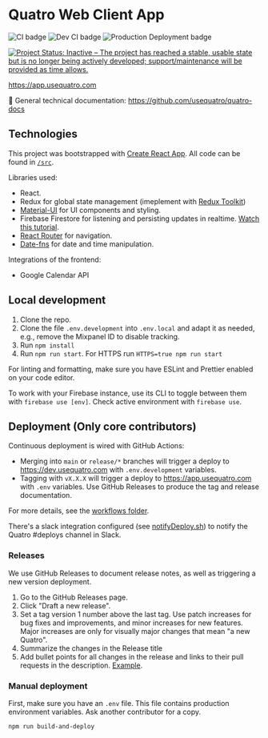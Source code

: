 # Quatro Web Client App

![CI badge](https://github.com/usequatro/quatro-web-client/workflows/CI/badge.svg)
![Dev CI badge](https://github.com/usequatro/quatro-web-client/workflows/Dev%20Continuous%20Deployment/badge.svg)
![Production Deployment badge](https://github.com/usequatro/quatro-web-client/workflows/Production%20Deployment/badge.svg)

[![Project Status: Inactive – The project has reached a stable, usable state but is no longer being actively developed; support/maintenance will be provided as time allows.](https://www.repostatus.org/badges/latest/inactive.svg)](https://www.repostatus.org/#inactive)

https://app.usequatro.com

📄 General technical documentation: https://github.com/usequatro/quatro-docs

## Technologies

This project was bootstrapped with [Create React App](https://github.com/facebookincubator/create-react-app). All code can be found in [`/src`](./src).

Libraries used:

- React.
- Redux for global state management (imeplement with [Redux Toolkit](https://redux-toolkit.js.org/))
- [Material-UI](https://material-ui.com/) for UI components and styling.
- Firebase Firestore for listening and persisting updates in realtime. [Watch this tutorial](https://firebase.google.com/docs/firestore/query-data/listen).
- [React Router](https://reactrouter.com/) for navigation.
- [Date-fns](https://date-fns.org/) for date and time manipulation.

Integrations of the frontend:

- Google Calendar API

## Local development

1. Clone the repo.
1. Clone the file `.env.development` into `.env.local` and adapt it as needed, e.g., remove the Mixpanel ID to disable tracking.
1. Run `npm install`
1. Run `npm run start`. For HTTPS run `HTTPS=true npm run start`

For linting and formatting, make sure you have ESLint and Prettier enabled on your code editor.

To work with your Firebase instance, use its CLI to toggle between them with `firebase use [env]`. Check active environment with `firebase use`.

## Deployment (Only core contributors)

Continuous deployment is wired with GitHub Actions:

- Merging into `main` or `release/*` branches will trigger a deploy to https://dev.usequatro.com with `.env.development` variables.
- Tagging with `vX.X.X` will trigger a deploy to https://app.usequatro.com with `.env` variables. Use GitHub Releases to produce the tag and release documentation.

For more details, see the [workflows folder](.github/workflows).

There's a slack integration configured (see [notifyDeploy.sh](./script/notifyDeploy.sh)) to notify the Quatro #deploys channel in Slack.

### Releases

We use GitHub Releases to document release notes, as well as triggering a new version deployment.

1. Go to the GitHub Releases page.
2. Click "Draft a new release".
3. Set a tag version 1 number above the last tag. Use patch increases for bug fixes and improvements, and minor increases for new features. Major increases are only for visually major changes that mean "a new Quatro".
4. Summarize the changes in the Release title
5. Add bullet points for all changes in the release and links to their pull requests in the description. [Example](https://github.com/usequatro/quatro-web-client/releases/edit/v1.17.0).

### Manual deployment

First, make sure you have an `.env` file. This file contains production environment variables. Ask another contributor for a copy.

```sh
npm run build-and-deploy
```
